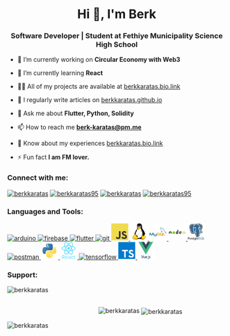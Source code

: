<h1 align="center">Hi 👋, I'm Berk</h1>
<h3 align="center">Software Developer | Student at Fethiye Municipality Science High School</h3>

- 🔭 I’m currently working on **Circular Economy with Web3**

- 🌱 I’m currently learning **React**

- 👨‍💻 All of my projects are available at [berkkaratas.bio.link](berkkaratas.bio.link)

- 📝 I regularly write articles on [berkkaratas.github.io](berkkaratas.github.io)

- 💬 Ask me about **Flutter, Python, Solidity**

- 📫 How to reach me **berk-karatas@pm.me**

- 📄 Know about my experiences [berkkaratas.bio.link](berkkaratas.bio.link)

- ⚡ Fun fact **I am FM lover.**

<h3 align="left">Connect with me:</h3>
<p align="left">
<a href="https://dev.to/berkkaratas" target="blank"><img align="center" src="https://raw.githubusercontent.com/rahuldkjain/github-profile-readme-generator/master/src/images/icons/Social/devto.svg" alt="berkkaratas" height="30" width="40" /></a>
<a href="https://twitter.com/berkkaratas95" target="blank"><img align="center" src="https://raw.githubusercontent.com/rahuldkjain/github-profile-readme-generator/master/src/images/icons/Social/twitter.svg" alt="berkkaratas95" height="30" width="40" /></a>
<a href="https://linkedin.com/in/berkkaratas" target="blank"><img align="center" src="https://raw.githubusercontent.com/rahuldkjain/github-profile-readme-generator/master/src/images/icons/Social/linked-in-alt.svg" alt="berkkaratas" height="30" width="40" /></a>
<a href="https://instagram.com/berkkaratas95" target="blank"><img align="center" src="https://raw.githubusercontent.com/rahuldkjain/github-profile-readme-generator/master/src/images/icons/Social/instagram.svg" alt="berkkaratas95" height="30" width="40" /></a>
</p>

<h3 align="left">Languages and Tools:</h3>
<p align="left"> <a href="https://www.arduino.cc/" target="_blank" rel="noreferrer"> <img src="https://cdn.worldvectorlogo.com/logos/arduino-1.svg" alt="arduino" width="40" height="40"/> </a> <a href="https://firebase.google.com/" target="_blank" rel="noreferrer"> <img src="https://www.vectorlogo.zone/logos/firebase/firebase-icon.svg" alt="firebase" width="40" height="40"/> </a> <a href="https://flutter.dev" target="_blank" rel="noreferrer"> <img src="https://www.vectorlogo.zone/logos/flutterio/flutterio-icon.svg" alt="flutter" width="40" height="40"/> </a> <a href="https://git-scm.com/" target="_blank" rel="noreferrer"> <img src="https://www.vectorlogo.zone/logos/git-scm/git-scm-icon.svg" alt="git" width="40" height="40"/> </a> <a href="https://developer.mozilla.org/en-US/docs/Web/JavaScript" target="_blank" rel="noreferrer"> <img src="https://raw.githubusercontent.com/devicons/devicon/master/icons/javascript/javascript-original.svg" alt="javascript" width="40" height="40"/> </a> <a href="https://www.linux.org/" target="_blank" rel="noreferrer"> <img src="https://raw.githubusercontent.com/devicons/devicon/master/icons/linux/linux-original.svg" alt="linux" width="40" height="40"/> </a> <a href="https://www.mysql.com/" target="_blank" rel="noreferrer"> <img src="https://raw.githubusercontent.com/devicons/devicon/master/icons/mysql/mysql-original-wordmark.svg" alt="mysql" width="40" height="40"/> </a> <a href="https://nodejs.org" target="_blank" rel="noreferrer"> <img src="https://raw.githubusercontent.com/devicons/devicon/master/icons/nodejs/nodejs-original-wordmark.svg" alt="nodejs" width="40" height="40"/> </a> <a href="https://www.postgresql.org" target="_blank" rel="noreferrer"> <img src="https://raw.githubusercontent.com/devicons/devicon/master/icons/postgresql/postgresql-original-wordmark.svg" alt="postgresql" width="40" height="40"/> </a> <a href="https://postman.com" target="_blank" rel="noreferrer"> <img src="https://www.vectorlogo.zone/logos/getpostman/getpostman-icon.svg" alt="postman" width="40" height="40"/> </a> <a href="https://www.python.org" target="_blank" rel="noreferrer"> <img src="https://raw.githubusercontent.com/devicons/devicon/master/icons/python/python-original.svg" alt="python" width="40" height="40"/> </a> <a href="https://reactjs.org/" target="_blank" rel="noreferrer"> <img src="https://raw.githubusercontent.com/devicons/devicon/master/icons/react/react-original-wordmark.svg" alt="react" width="40" height="40"/> </a> <a href="https://www.tensorflow.org" target="_blank" rel="noreferrer"> <img src="https://www.vectorlogo.zone/logos/tensorflow/tensorflow-icon.svg" alt="tensorflow" width="40" height="40"/> </a> <a href="https://www.typescriptlang.org/" target="_blank" rel="noreferrer"> <img src="https://raw.githubusercontent.com/devicons/devicon/master/icons/typescript/typescript-original.svg" alt="typescript" width="40" height="40"/> </a> <a href="https://vuejs.org/" target="_blank" rel="noreferrer"> <img src="https://raw.githubusercontent.com/devicons/devicon/master/icons/vuejs/vuejs-original-wordmark.svg" alt="vuejs" width="40" height="40"/> </a> </p>

<h3 align="left">Support:</h3>
<p><a href="https://www.buymeacoffee.com/berkkaratas"> <img align="left" src="https://cdn.buymeacoffee.com/buttons/v2/default-yellow.png" height="50" width="210" alt="berkkaratas" /></a></p><br><br>

<p><img align="left" src="https://github-readme-stats.vercel.app/api/top-langs?username=berkkaratas&show_icons=true&locale=en&layout=compact" alt="berkkaratas" /></p>

<p>&nbsp;<img align="center" src="https://github-readme-stats.vercel.app/api?username=berkkaratas&show_icons=true&locale=en" alt="berkkaratas" /></p>

<p><img align="center" src="https://github-readme-streak-stats.herokuapp.com/?user=berkkaratas&" alt="berkkaratas" /></p>
